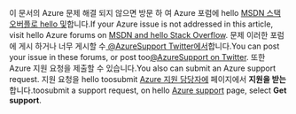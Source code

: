 <span data-ttu-id="fa86f-101">이 문서의 Azure 문제 해결 되지 않으면 방문 하 여 Azure 포럼에 hello [MSDN 스택 오버플로 hello 및](https://azure.microsoft.com/support/forums/)합니다.</span><span class="sxs-lookup"><span data-stu-id="fa86f-101">If your Azure issue is not addressed in this article, visit hello Azure forums on [MSDN and hello Stack Overflow](https://azure.microsoft.com/support/forums/).</span></span> <span data-ttu-id="fa86f-102">문제 이러한 포럼에 게시 하거나 너무 게시할 수[ @AzureSupport Twitter에서](https://twitter.com/AzureSupport)합니다.</span><span class="sxs-lookup"><span data-stu-id="fa86f-102">You can post your issue in these forums, or post too[@AzureSupport on Twitter](https://twitter.com/AzureSupport).</span></span> <span data-ttu-id="fa86f-103">또한 Azure 지원 요청을 제출할 수 있습니다.</span><span class="sxs-lookup"><span data-stu-id="fa86f-103">You also can submit an Azure support request.</span></span> <span data-ttu-id="fa86f-104">지원 요청을 hello toosubmit [Azure 지원 담당자에](https://azure.microsoft.com/support/options/) 페이지에서 **지원을 받는**합니다.</span><span class="sxs-lookup"><span data-stu-id="fa86f-104">toosubmit a support request, on hello [Azure support](https://azure.microsoft.com/support/options/) page, select **Get support**.</span></span>

